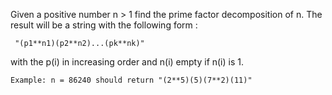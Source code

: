 Given a positive number n > 1 find the prime factor decomposition of n. The result will be a string with the following form :

```
 "(p1**n1)(p2**n2)...(pk**nk)"
```

with the p(i) in increasing order and n(i) empty if n(i) is 1.

```
Example: n = 86240 should return "(2**5)(5)(7**2)(11)"
```